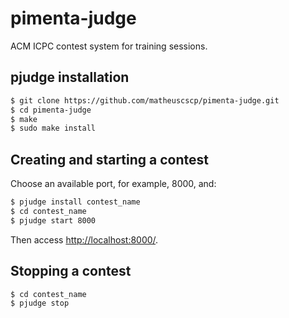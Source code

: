 # pimenta-judge
ACM ICPC contest system for training sessions.

## pjudge installation
```bash
$ git clone https://github.com/matheuscscp/pimenta-judge.git
$ cd pimenta-judge
$ make
$ sudo make install
```

## Creating and starting a contest
Choose an available port, for example, 8000, and:
```bash
$ pjudge install contest_name
$ cd contest_name
$ pjudge start 8000
```
Then access [http://localhost:8000/](http://localhost:8000/).

## Stopping a contest
```bash
$ cd contest_name
$ pjudge stop
```

